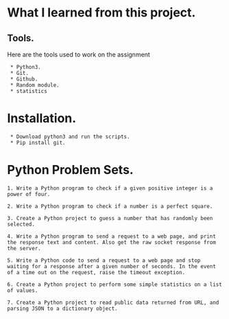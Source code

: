 # What I learned from this project.

## Tools.

Here are the tools used to work on the assignment

     * Python3.
     * Git.
     * Github.
     * Random module.
     * statistics
     
# Installation.

     * Download python3 and run the scripts.
     * Pip install git.
     
# Python Problem Sets.
     
`1. Write a Python program to check if a given positive integer is a power of four.`

`2. Write a Python program to check if a number is a perfect square.`

`3. Create a Python project to guess a number that has randomly been selected.`

`4. Write a Python program to send a request to a web page, and print the response text and content. Also get the raw socket response from the server.`

`5. Write a Python code to send a request to a web page and stop waiting for a response after a given number of seconds. In the event of a time out on the request, raise the timeout exception.`

`6. Create a Python project to perform some simple statistics on a list of values.`

`7. Create a Python project to read public data returned from URL, and parsing JSON to a dictionary object.`


